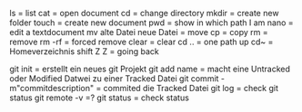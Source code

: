 ls = list
cat = open document
cd = change directory
mkdir = create new folder
touch = create new document
pwd = show in which path I am
nano = edit a textdocument
mv alte Datei neue Datei = move
cp = copy
rm = remove
rm -rf = forced remove
clear = clear
cd .. = one path up
cd~ = Homeverzeichnis
shift Z Z = going back

git init = erstellt ein neues git Projekt
git add name = macht eine Untracked oder Modified Datwei zu einer Tracked 
Datei
git commit -m"commitdescription" = commited die Tracked Datei
git log = check git status
git remote -v =?
git status = check status
